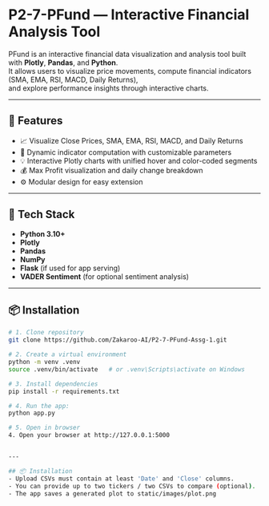# P2-7-PFund — Interactive Financial Analysis Tool

PFund is an interactive financial data visualization and analysis tool built with **Plotly**, **Pandas**, and **Python**.  
It allows users to visualize price movements, compute financial indicators (SMA, EMA, RSI, MACD, Daily Returns),  
and explore performance insights through interactive charts.

---

## 🚀 Features

- 📈 Visualize Close Prices, SMA, EMA, RSI, MACD, and Daily Returns
- 🧮 Dynamic indicator computation with customizable parameters
- 💡 Interactive Plotly charts with unified hover and color-coded segments
- 💰 Max Profit visualization and daily change breakdown
- ⚙️ Modular design for easy extension

---

## 🧠 Tech Stack

- **Python 3.10+**
- **Plotly**
- **Pandas**
- **NumPy**
- **Flask** (if used for app serving)
- **VADER Sentiment** (for optional sentiment analysis)

---

## 📦 Installation

```bash
# 1. Clone repository
git clone https://github.com/Zakaroo-AI/P2-7-PFund-Assg-1.git

# 2. Create a virtual environment
python -m venv .venv
source .venv/bin/activate   # or .venv\Scripts\activate on Windows

# 3. Install dependencies
pip install -r requirements.txt

# 4. Run the app:
python app.py

# 5. Open in browser
4. Open your browser at http://127.0.0.1:5000


---

## 📦 Installation
- Upload CSVs must contain at least 'Date' and 'Close' columns.
- You can provide up to two tickers / two CSVs to compare (optional).
- The app saves a generated plot to static/images/plot.png